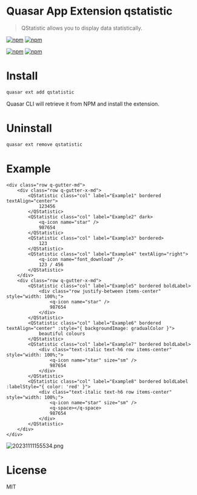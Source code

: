 # Quasar App Extension qstatistic
> QStatistic allows you to display data statistically.

[![npm](https://img.shields.io/npm/v/quasar-app-extension-qstatistic.svg?label=quasar-app-extension-qstatistic)](https://www.npmjs.com/package/quasar-app-extension-qstatistic)
[![npm](https://img.shields.io/npm/dt/quasar-app-extension-qstatistic.svg)](https://www.npmjs.com/package/quasar-app-extension-qstatistic)

[![npm](https://img.shields.io/npm/v/quasar-ui-qstatistic.svg?label=quasar-ui-qstatistic)](https://www.npmjs.com/package/quasar-ui-qstatistic)
[![npm](https://img.shields.io/npm/dt/quasar-ui-qstatistic.svg)](https://www.npmjs.com/package/quasar-ui-qstatistic)
# Install
```bash
quasar ext add qstatistic
```
Quasar CLI will retrieve it from NPM and install the extension.

# Uninstall
```bash
quasar ext remove qstatistic
```
# Example
```Vue
<div class="row q-gutter-md">
    <div class="row q-gutter-x-md">
        <QStatistic class="col" label="Example1" bordered textAlign="center">
            123456
        </QStatistic>
        <QStatistic class="col" label="Example2" dark>
            <q-icon name="star" />
            987654
        </QStatistic>
        <QStatistic class="col" label="Example3" bordered>
            123
        </QStatistic>
        <QStatistic class="col" label="Example4" textAlign="right">
            <q-icon name="font_download" />
            123 / 456
        </QStatistic>
    </div>
    <div class="row q-gutter-x-md">
        <QStatistic class="col" label="Example5" bordered boldLabel>
            <div class="row justify-between items-center" style="width: 100%;">
                <q-icon name="star" />
                987654
            </div>
        </QStatistic>
        <QStatistic class="col" label="Example6" bordered textAlign="center" :style="{ backgroundImage: gradualColor }">
            beautiful colours
        </QStatistic>
        <QStatistic class="col" label="Example7" bordered boldLabel>
            <div class="text-italic text-h6 row items-center" style="width: 100%;">
                <q-icon name="star" size="sm" />
                987654
            </div>
        </QStatistic>
        <QStatistic class="col" label="Example8" bordered boldLabel :labelStyle="{ color: 'red' }">
            <div class="text-italic text-h6 row items-center" style="width: 100%;">
                <q-icon name="star" size="sm" />
                <q-space></q-space>
                987654
            </div>
        </QStatistic>
    </div>
</div>
```
![20231111155534.png](https://s2.loli.net/2023/11/11/FgqkAvGzZ5TP89j.png)

# License
MIT
